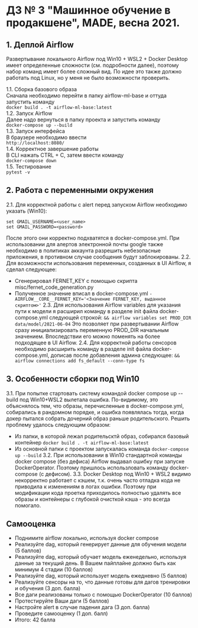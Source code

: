 # ДЗ № 3 "Машинное обучение в продакшене", MADE, весна 2021.

## 1. Деплой Airflow
Развертывание локального Airflow под Win10 + WSL2 + Docker Desktop имеет определенные сложности (см. подробности далее), поэтому набор команд имеет более сложный вид. По идее это также должно работать под Linux, но у меня не было возможности проверить.

1.1. Сборка базового образа  
Сначала необходимо перейти в папку airflow-ml-base и оттуда запустить команду  
```docker build . -t airflow-ml-base:latest```  
1.2. Запуск Airflow  
Далее надо вернуться в папку проекта и запустить команду  
```docker-compose up --build```  
1.3. Запуск интерфейса  
В браузере необходимо ввести  
```http://localhost:8080/```  
1.4. Корректное завершение работы  
В CLI нажать CTRL + C, затем ввести команду  
```docker-compose down```  
1.5. Тестирование  
```pytest -v```  


## 2. Работа с переменными окружения  
2.1. Для корректной работы с alert перед запуском Airflow необходимо указать (Win10):  
```
set GMAIL_USERNAME=<user_name>
set GMAIL_PASSWORD=<password>
```
После этого они корректно подхватятся в docker-compose.yml. При использовании для алертов электронной почты google также необходимо в политиках аккаунта разрешить небезопасные приложения, в противном случае сообщения будут заблокированы.
2.2. Для возможности использования переменных, созданных в UI Airflow, я сделал следующее:
- Сгенерировал FERNET_KEY с помощью скрипта misc/fernet_code_generation.py
- Полученное значение вписал в docker-compose.yml
```- AIRFLOW__CORE__FERNET_KEY='<Значение FERNET_KEY, выданное скриптом>'```
2.3. Для использования Airflow variables для указания пути к модели я расширил команду в разделе init файла docker-compose.yml следующей строкой:
```&& airflow variables set PROD_DIR data/model/2021-06-04```
Это позволяет при развертывании Airflow сразу инициализировать переменную PROD_DIR начальным значением. Впоследствии его можно поменять на более подходящее в UI Airflow.
2.4. Для корректной работы сенсоров необходимо расширить команду в разделе init файла docker-compose.yml, дописав после добавления админа следующее:
```&& airflow connections add fs_default --conn-type fs```


## 3. Особенности сборки под Win10
3.1. При попытке стартовать систему командой docker compose up --build под Win10+WSL2 вылетала ошибка. По-видимому, это объяснялось тем, что образы, перечисленные в docker-compose.yml, собирались в рандомном порядке, и ошибка появлялась тогда, когда докер пытался собрать дочерний образ раньше родительского.
Решить проблему удалось следующим образом:
- Из папки, в которой лежал родительсктй образ, собирался базовый контейнер
```docker build . -t airflow-ml-base:latest```
- Из основной папки с проектом запускалась команда
```docker-compose up --build```
3.2. При использовании в Win10 стандартной команды docker compose (без дефиса) Airflow выдавал ошибку при запуске DockerOperator. Поэтому пришлось использловать команду docker-compose (с дефисом).
3.3. Docker Desktop под Win10 + WSL2 видимо некорректно работает с кэшем, т.к. очень часто отладка кода не приводила к изменениям в логах ошибки. Поэтому при модификации кода проетка приходилось полностью удалять все образы и контейнеры с глубокой очисткой кэша - это всегда помогало.


## Самооценка

+ Поднимите airflow локально, используя docker compose 
+ Реализуйте dag, который генерирует данные для обучения модели (5 баллов)
+ Реализуйте dag, который обучает модель еженедельно, используя данные за текущий день. В Вашем пайплайне должно быть как минимум 4 стадии (10 баллов) 
+ Реализуйте dag, который использует модель ежедневно (5 баллов)
+ Реализуйте сенсоры на то, что данные готовы для дагов тренировки и обучения (3 доп. балла)
+ Все даги реализованы только с помощью DockerOperator (10 баллов)
+ Протестируйте Ваши даги (5 баллов) 
+ Настройте alert в случае падения дага (3 доп. балла)
+ Проведите самооценку (1 доп. балл)
+ Итого: 42 балла
